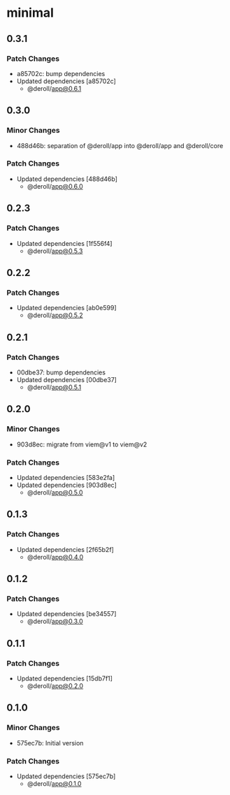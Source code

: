 # minimal

## 0.3.1

### Patch Changes

- a85702c: bump dependencies
- Updated dependencies [a85702c]
  - @deroll/app@0.6.1

## 0.3.0

### Minor Changes

- 488d46b: separation of @deroll/app into @deroll/app and @deroll/core

### Patch Changes

- Updated dependencies [488d46b]
  - @deroll/app@0.6.0

## 0.2.3

### Patch Changes

- Updated dependencies [1f556f4]
  - @deroll/app@0.5.3

## 0.2.2

### Patch Changes

- Updated dependencies [ab0e599]
  - @deroll/app@0.5.2

## 0.2.1

### Patch Changes

- 00dbe37: bump dependencies
- Updated dependencies [00dbe37]
  - @deroll/app@0.5.1

## 0.2.0

### Minor Changes

- 903d8ec: migrate from viem@v1 to viem@v2

### Patch Changes

- Updated dependencies [583e2fa]
- Updated dependencies [903d8ec]
  - @deroll/app@0.5.0

## 0.1.3

### Patch Changes

- Updated dependencies [2f65b2f]
  - @deroll/app@0.4.0

## 0.1.2

### Patch Changes

- Updated dependencies [be34557]
  - @deroll/app@0.3.0

## 0.1.1

### Patch Changes

- Updated dependencies [15db7f1]
  - @deroll/app@0.2.0

## 0.1.0

### Minor Changes

- 575ec7b: Initial version

### Patch Changes

- Updated dependencies [575ec7b]
  - @deroll/app@0.1.0
